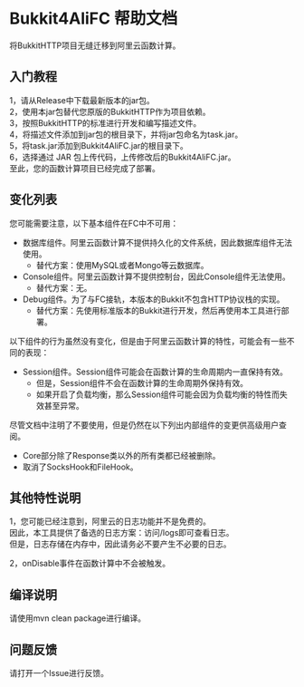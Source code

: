 # Bukkit4AliFC 帮助文档

将BukkitHTTP项目无缝迁移到阿里云函数计算。

## 入门教程

1，请从Release中下载最新版本的jar包。  
2，使用本jar包替代您原版的BukkitHTTP作为项目依赖。  
3，按照BukkitHTTP的标准进行开发和编写描述文件。  
4，将描述文件添加到jar包的根目录下，并将jar包命名为task.jar。  
5，将task.jar添加到Bukkit4AliFC.jar的根目录下。  
6，选择通过 JAR 包上传代码，上传修改后的Bukkit4AliFC.jar。  
至此，您的函数计算项目已经完成了部署。

## 变化列表

您可能需要注意，以下基本组件在FC中不可用：

- 数据库组件。阿里云函数计算不提供持久化的文件系统，因此数据库组件无法使用。
    - 替代方案：使用MySQL或者Mongo等云数据库。
- Console组件。阿里云函数计算不提供控制台，因此Console组件无法使用。
    - 替代方案：无。
- Debug组件。为了与FC接轨，本版本的Bukkit不包含HTTP协议栈的实现。
    - 替代方案：先使用标准版本的Bukkit进行开发，然后再使用本工具进行部署。

以下组件的行为虽然没有变化，但是由于阿里云函数计算的特性，可能会有一些不同的表现：

- Session组件。Session组件可能会在函数计算的生命周期内一直保持有效。
    - 但是，Session组件不会在函数计算的生命周期外保持有效。
    - 如果开启了负载均衡，那么Session组件可能会因为负载均衡的特性而失效甚至异常。

尽管文档中注明了不要使用，但是仍然在以下列出内部组件的变更供高级用户查阅。

- Core部分除了Response类以外的所有类都已经被删除。
- 取消了SocksHook和FileHook。

## 其他特性说明

1，您可能已经注意到，阿里云的日志功能并不是免费的。  
因此，本工具提供了备选的日志方案：访问/logs即可查看日志。  
但是，日志存储在内存中，因此请务必不要产生不必要的日志。

2，onDisable事件在函数计算中不会被触发。

## 编译说明

请使用mvn clean package进行编译。

## 问题反馈

请打开一个Issue进行反馈。